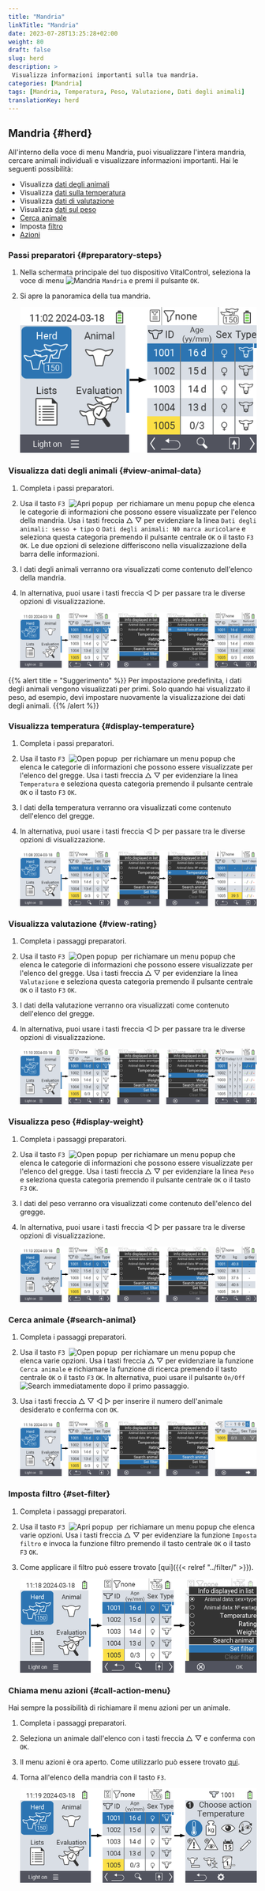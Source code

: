 ```yaml
---
title: "Mandria"
linkTitle: "Mandria"
date: 2023-07-28T13:25:28+02:00
weight: 80
draft: false
slug: herd
description: >
 Visualizza informazioni importanti sulla tua mandria.
categories: [Mandria]
tags: [Mandria, Temperatura, Peso, Valutazione, Dati degli animali]
translationKey: herd
---
```

## Mandria {#herd}

All'interno della voce di menu Mandria, puoi visualizzare l'intera mandria, cercare animali individuali e visualizzare informazioni importanti. Hai le seguenti possibilità:

- Visualizza [dati degli animali](#view-animal-data)
- Visualizza [dati sulla temperatura](#display-temperature)
- Visualizza [dati di valutazione](#view-rating)
- Visualizza [dati sul peso](#view-rating)
- [Cerca animale](#search-animal)
- Imposta [filtro](#set-filter)
- [Azioni](#call-action-menu)

### Passi preparatori {#preparatory-steps}

1. Nella schermata principale del tuo dispositivo VitalControl, seleziona la voce di menu <img src="/icons/main/herd.svg" width="60" align="bottom" alt="Mandria" /> `Mandria` e premi il pulsante `OK`.

2. Si apre la panoramica della tua mandria.

    ![VitalControl: Menu Mandria](images/herde.png "Mandria")

### Visualizza dati degli animali {#view-animal-data}

1. Completa i passi preparatori.

2. Usa il tasto `F3` &nbsp;<img src="/icons/footer/open-popup.svg" width="15" align="bottom" alt="Apri popup" />&nbsp; per richiamare un menu popup che elenca le categorie di informazioni che possono essere visualizzate per l'elenco della mandria. Usa i tasti freccia △ ▽ per evidenziare la linea `Dati degli animali: sesso + tipo` o `Dati degli animali: N0 marca auricolare` e seleziona questa categoria premendo il pulsante centrale `OK` o il tasto `F3` `OK`. Le due opzioni di selezione differiscono nella visualizzazione della barra delle informazioni.

3. I dati degli animali verranno ora visualizzati come contenuto dell'elenco della mandria.

4. In alternativa, puoi usare i tasti freccia ◁ ▷ per passare tra le diverse opzioni di visualizzazione.

    ![VitalControl: Menu Mandria](images/animaldata.png "Visualizza dati degli animali")

{{% alert title = "Suggerimento" %}}
Per impostazione predefinita, i dati degli animali vengono visualizzati per primi. Solo quando hai visualizzato il peso, ad esempio, devi impostare nuovamente la visualizzazione dei dati degli animali.
{{% /alert %}}

### Visualizza temperatura {#display-temperature}

1. Completa i passi preparatori.


2. Usa il tasto `F3` &nbsp;<img src="/icons/footer/open-popup.svg" width="15" align="bottom" alt="Open popup" />&nbsp; per richiamare un menu popup che elenca le categorie di informazioni che possono essere visualizzate per l'elenco del gregge. Usa i tasti freccia △ ▽ per evidenziare la linea `Temperatura` e seleziona questa categoria premendo il pulsante centrale `OK` o il tasto `F3` `OK`.

3. I dati della temperatura verranno ora visualizzati come contenuto dell'elenco del gregge.

4. In alternativa, puoi usare i tasti freccia ◁ ▷ per passare tra le diverse opzioni di visualizzazione.

    ![VitalControl: Menu Herd](images/temperature.png "Visualizza temperatura")

### Visualizza valutazione {#view-rating}

1. Completa i passaggi preparatori.

2. Usa il tasto `F3` &nbsp;<img src="/icons/footer/open-popup.svg" width="15" align="bottom" alt="Open popup" />&nbsp; per richiamare un menu popup che elenca le categorie di informazioni che possono essere visualizzate per l'elenco del gregge. Usa i tasti freccia △ ▽ per evidenziare la linea `Valutazione` e seleziona questa categoria premendo il pulsante centrale `OK` o il tasto `F3` `OK`.

3. I dati della valutazione verranno ora visualizzati come contenuto dell'elenco del gregge.

4. In alternativa, puoi usare i tasti freccia ◁ ▷ per passare tra le diverse opzioni di visualizzazione.

    ![VitalControl: Menu Herd](images/rating.png "Visualizza valutazione")

### Visualizza peso {#display-weight}

1. Completa i passaggi preparatori.

2. Usa il tasto `F3` &nbsp;<img src="/icons/footer/open-popup.svg" width="15" align="bottom" alt="Open popup" />&nbsp; per richiamare un menu popup che elenca le categorie di informazioni che possono essere visualizzate per l'elenco del gregge. Usa i tasti freccia △ ▽ per evidenziare la linea `Peso` e seleziona questa categoria premendo il pulsante centrale `OK` o il tasto `F3` `OK`.

3. I dati del peso verranno ora visualizzati come contenuto dell'elenco del gregge.

4. In alternativa, puoi usare i tasti freccia ◁ ▷ per passare tra le diverse opzioni di visualizzazione.

    ![VitalControl: Menu Herd](images/weight.png "Visualizza peso")

### Cerca animale {#search-animal}

1. Completa i passaggi preparatori.

2. Usa il tasto `F3` &nbsp;<img src="/icons/footer/open-popup.svg" width="15" align="bottom" alt="Open popup" />&nbsp; per richiamare un menu popup che elenca varie opzioni. Usa i tasti freccia △ ▽ per evidenziare la funzione `Cerca animale` e richiamare la funzione di ricerca premendo il tasto centrale `OK` o il tasto `F3` `OK`. In alternativa, puoi usare il pulsante `On/Off` <img src="/icons/footer/search.svg" width="15" align="bottom" alt="Search" /> immediatamente dopo il primo passaggio.


3. Usa i tasti freccia △ ▽ ◁ ▷ per inserire il numero dell'animale desiderato e conferma con `OK`.

    ![VitalControl: Menu Herd](images/search.png "Cerca animale")

### Imposta filtro {#set-filter}

1. Completa i passaggi preparatori.

2. Usa il tasto `F3` &nbsp;<img src="/icons/footer/open-popup.svg" width="15" align="bottom" alt="Apri popup" />&nbsp; per richiamare un menu popup che elenca varie opzioni. Usa i tasti freccia △ ▽ per evidenziare la funzione `Imposta filtro` e invoca la funzione filtro premendo il tasto centrale `OK` o il tasto `F3` `OK`.

3. Come applicare il filtro può essere trovato [qui]({{< relref "../filter/" >}}).

    ![VitalControl: Menu Herd](images/setfilter.png "Cerca animale")

### Chiama menu azioni {#call-action-menu}

Hai sempre la possibilità di richiamare il menu azioni per un animale.

1. Completa i passaggi preparatori.

2. Seleziona un animale dall'elenco con i tasti freccia △ ▽ e conferma con `OK`.

3. Il menu azioni è ora aperto. Come utilizzarlo può essere trovato [qui](../actions).

4. Torna all'elenco della mandria con il tasto `F3`.

    ![VitalControl: Menu Herd](images/action.png "Chiama azioni")
